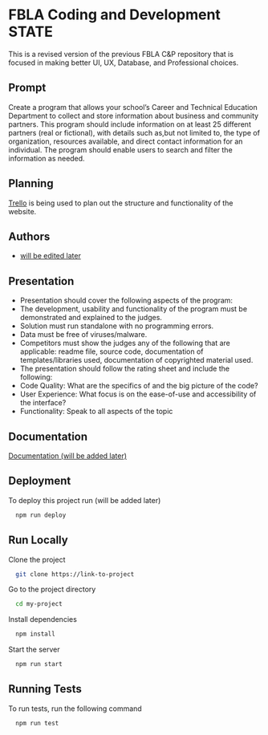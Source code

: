 
# FBLA Coding and Development STATE

This is a revised version of the previous FBLA C&P repository that is focused in making better UI, UX, Database, and Professional choices. 

## Prompt

Create a program that allows your school’s Career and Technical Education Department to
collect and store information about business and community partners. This program should
include information on at least 25 different partners (real or fictional), with details such as,but not limited to, the type of organization, resources available, and direct contact information for an individual. The program should enable users to search and filter the information as needed.
## Planning

[Trello](https://trello.com/b/oS54DaUJ/fbla-cp-state) is being used to plan out the structure and functionality of the website.


## Authors

- [will be edited later](https://www.github.com/octokatherine)


## Presentation

- Presentation should cover the following aspects of the program:
- The development, usability and functionality of the program must be demonstrated and explained to the judges.
- Solution must run standalone with no programming errors.
- Data must be free of viruses/malware.
- Competitors must show the judges any of the following that are applicable: readme file, source code, documentation of templates/libraries used, documentation of copyrighted material used.
- The presentation should follow the rating sheet and include the following:
- Code Quality: What are the specifics of and the big picture of the code?
- User Experience: What focus is on the ease-of-use and accessibility of the interface?
- Functionality: Speak to all aspects of the topic
## Documentation

[Documentation (will be added later)](https://linktodocumentation)


## Deployment

To deploy this project run (will be added later)

```bash
  npm run deploy
```


## Run Locally

Clone the project

```bash
  git clone https://link-to-project
```

Go to the project directory

```bash
  cd my-project
```

Install dependencies

```bash
  npm install
```

Start the server

```bash
  npm run start
```


## Running Tests

To run tests, run the following command

```bash
  npm run test
```

